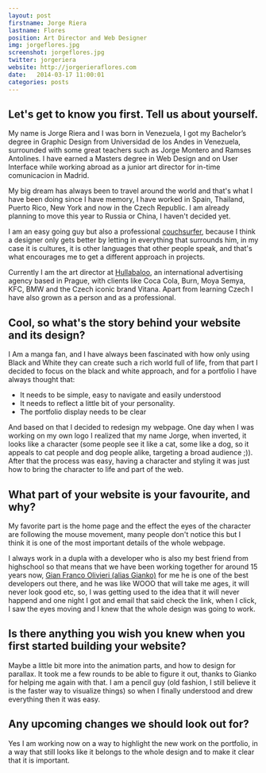 ```yaml
---
layout: post
firstname: Jorge Riera
lastname: Flores
position: Art Director and Web Designer
img: jorgeflores.jpg
screenshot: jorgeflores.jpg
twitter: jorgeriera
website: http://jorgerieraflores.com
date:   2014-03-17 11:00:01
categories: posts
---
```


## Let's get to know you first. Tell us about yourself.

My name is Jorge Riera and I was born in Venezuela, I got my Bachelor’s degree in Graphic Design from Universidad de los Andes in Venezuela, surrounded with some great teachers such as Jorge Montero and Ramses Antolines. I have earned a Masters degree in Web Design and on User Interface while working abroad as a junior art director for in-time comunicacion in Madrid.

My big dream has always been to travel around the world and that's what I have been doing since I have memory, I have worked in Spain, Thailand, Puerto Rico, New York and now in the Czech Republic. I am already planning to move this year to Russia or China, I haven't decided yet.

I am an easy going guy but also a professional [couchsurfer](http://couchsurfing.org), because I think a designer only gets better by letting in everything that surrounds him, in my case it is cultures, it is other languages that other people speak, and that's what encourages me to get a different approach in projects.

Currently I am the art director at [Hullabaloo](http://www.hullabaloo-eu.com), an international advertising agency based in Prague, with clients like Coca Cola, Burn, Moya Semya, KFC, BMW and the Czech iconic brand Vitana. Apart from learning Czech I have also grown as a person and as a professional.

## Cool, so what's the story behind your website and its design?

I Am a manga fan, and I have always been fascinated with how only using Black and White they can create such a rich world full of life, from that part I decided to focus on the black and white approach, and for a portfolio I have always thought that:

- It needs to be simple, easy to navigate and easily understood
- It needs to reflect a little bit of your personality.
- The portfolio display needs to be clear

And based on that I decided to redesign my webpage. One day when I was working on my own logo I realized that my name Jorge, when inverted, it looks like a character (some people see it like a cat, some like a dog, so it appeals to cat people and dog people alike, targeting a broad audience ;)). After that the process was easy, having a character and styling it was just how to bring the character to life and part of the web.

## What part of your website is your favourite, and why?

My favorite part is the home page and the effect the eyes of the character are following the mouse movement, many people don't notice this but I think it is one of the most important details of the whole webpage.

I always work in a dupla with a developer who is also my best friend from highschool so that means that we have been working together for around 15 years now, [Gian Franco Olivieri (alias Gianko)](http://giank.us/) for me he is one of the best developers out there, and he was like WOOO that will take me ages, it will never look good etc, so, I was getting used to the idea that it will never happend and one night I got and email that said check the link, when I click, I saw the eyes moving and I knew that the whole design was going to work.

## Is there anything you wish you knew when you first started building your website?

Maybe a little bit more into the animation parts, and how to design for parallax. It took me a few rounds to be able to figure it out, thanks to Gianko for helping me again with that. I am a pencil guy (old fashion, I still believe it is the faster way to visualize things) so when I finally understood and drew everything then it was easy.

## Any upcoming changes we should look out for?

Yes I am working now on a way to highlight the new work on the portfolio, in a way that still looks like it belongs to the whole design and to make it clear that it is important.
